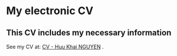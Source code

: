 # My electronic CV
## This CV includes my necessary information 

See my CV at: [CV - Huu Khai NGUYEN](https://codingtheworld777.github.io/) .
